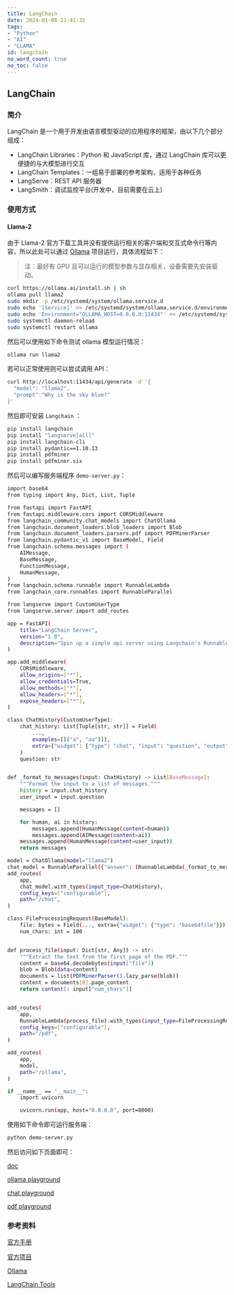 ```yaml
---
title: LangChain
date: 2024-01-08 21:41:32
tags: 
- "Python"
- "AI"
- "LLAMA"
id: langchain
no_word_count: true
no_toc: false
---
```


## LangChain

### 简介

LangChain 是一个用于开发由语言模型驱动的应用程序的框架，由以下几个部分组成：

- LangChain Libraries：Python 和 JavaScript 库，通过 LangChain 库可以更便捷的与大模型进行交互
- LangChain Templates：一组易于部署的参考架构，适用于各种任务
- LangServe：REST API 服务器
- LangSmith：调试监控平台(开发中，目前需要在云上)

### 使用方式

#### Llama-2

由于 Llama-2 官方下载工具并没有提供运行相关的客户端和交互式命令行等内容，所以此处可以通过 [Ollama](https://github.com/jmorganca/ollama) 项目运行，具体流程如下：

> 注：最好有 GPU 且可以运行的模型参数与显存相关，设备需要先安装驱动。

```bash
curl https://ollama.ai/install.sh | sh
ollama pull llama2
sudo mkdir -p /etc/systemd/system/ollama.service.d
sudo echo '[Service]' >> /etc/systemd/system/ollama.service.d/environment.conf
sudo echo 'Environment="OLLAMA_HOST=0.0.0.0:11434"' >> /etc/systemd/system/ollama.service.d/environment.conf
sudo systemctl daemon-reload
sudo systemctl restart ollama
```

然后可以使用如下命令测试 ollama 模型运行情况：

```bash
ollama run llama2
```

若可以正常使用则可以尝试调用 API：

```bash
curl http://localhost:11434/api/generate -d '{
  "model": "llama2",
  "prompt":"Why is the sky blue?"
}'
```

然后即可安装 `Langchain` ：

```bash
pip install langchain
pip install "langserve[all]"
pip install langchain-cli
pip install pydantic==1.10.13
pip install pdfminer
pip install pdfminer.six
```

然后可以编写服务端程序 `demo-server.py`：

```bash
import base64
from typing import Any, Dict, List, Tuple

from fastapi import FastAPI
from fastapi.middleware.cors import CORSMiddleware
from langchain_community.chat_models import ChatOllama
from langchain.document_loaders.blob_loaders import Blob
from langchain.document_loaders.parsers.pdf import PDFMinerParser
from langchain.pydantic_v1 import BaseModel, Field
from langchain.schema.messages import (
    AIMessage,
    BaseMessage,
    FunctionMessage,
    HumanMessage,
)
from langchain.schema.runnable import RunnableLambda
from langchain_core.runnables import RunnableParallel

from langserve import CustomUserType
from langserve.server import add_routes

app = FastAPI(
    title="LangChain Server",
    version="1.0",
    description="Spin up a simple api server using Langchain's Runnable interfaces",
)

app.add_middleware(
    CORSMiddleware,
    allow_origins=["*"],
    allow_credentials=True,
    allow_methods=["*"],
    allow_headers=["*"],
    expose_headers=["*"],
)

class ChatHistory(CustomUserType):
    chat_history: List[Tuple[str, str]] = Field(
        ...,
        examples=[[("a", "aa")]],
        extra={"widget": {"type": "chat", "input": "question", "output": "answer"}},
    )
    question: str


def _format_to_messages(input: ChatHistory) -> List[BaseMessage]:
    """Format the input to a list of messages."""
    history = input.chat_history
    user_input = input.question

    messages = []

    for human, ai in history:
        messages.append(HumanMessage(content=human))
        messages.append(AIMessage(content=ai))
    messages.append(HumanMessage(content=user_input))
    return messages

model = ChatOllama(model="llama2")
chat_model = RunnableParallel({"answer": (RunnableLambda(_format_to_messages) | model)})
add_routes(
    app,
    chat_model.with_types(input_type=ChatHistory),
    config_keys=["configurable"],
    path="/chat",
)

class FileProcessingRequest(BaseModel):
    file: bytes = Field(..., extra={"widget": {"type": "base64file"}})
    num_chars: int = 100


def process_file(input: Dict[str, Any]) -> str:
    """Extract the text from the first page of the PDF."""
    content = base64.decodebytes(input["file"])
    blob = Blob(data=content)
    documents = list(PDFMinerParser().lazy_parse(blob))
    content = documents[0].page_content
    return content[: input["num_chars"]]


add_routes(
    app,
    RunnableLambda(process_file).with_types(input_type=FileProcessingRequest),
    config_keys=["configurable"],
    path="/pdf",
)

add_routes(
    app,
    model,
    path="/ollama",
)

if __name__ == "__main__":
    import uvicorn

    uvicorn.run(app, host="0.0.0.0", port=8000)
```

使用如下命令即可运行服务端：

```bash
python demo-server.py
```

然后访问如下页面即可：

[doc](http://localhost:8000/docs/)

[ollama playground](http://localhost:8000/ollama/playground/)

[chat playground](http://localhost:8000/chat_message/playground/)

[pdf playground](http://localhost:8000/pdf/playground/)

### 参考资料

[官方手册](https://python.langchain.com/docs/get_started/introduction)

[官方项目](https://github.com/langchain-ai/langchain)

[Ollama](https://github.com/jmorganca/ollama)

[LangChain Tools](https://python.langchain.com/docs/integrations/tools)
